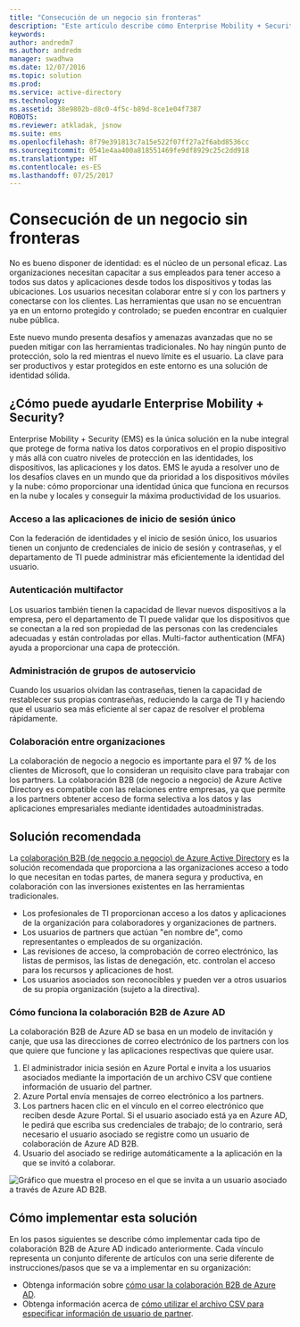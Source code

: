 ```yaml
---
title: "Consecución de un negocio sin fronteras"
description: "Este artículo describe cómo Enterprise Mobility + Security puede utilizarse para proporcionar una identidad única que funciona a través de activos locales y en la nube y mantiene la mayor productividad posible de los usuarios mediante el aprovechamiento de herramientas en Azure Active Directory."
keywords: 
author: andredm7
ms.author: andredm
manager: swadhwa
ms.date: 12/07/2016
ms.topic: solution
ms.prod: 
ms.service: active-directory
ms.technology: 
ms.assetid: 38e9802b-d8c0-4f5c-b89d-8ce1e04f7387
ROBOTS: 
ms.reviewer: atkladak, jsnow
ms.suite: ems
ms.openlocfilehash: 8f79e391813c7a15e522f07ff27a2f6abd8536cc
ms.sourcegitcommit: 0541e4aa400a818551469fe9df8929c25c2dd918
ms.translationtype: HT
ms.contentlocale: es-ES
ms.lasthandoff: 07/25/2017
---
```

# <a name="enable-business-without-borders"></a>Consecución de un negocio sin fronteras
No es bueno disponer de identidad: es el núcleo de un personal eficaz. Las organizaciones necesitan capacitar a sus empleados para tener acceso a todos sus datos y aplicaciones desde todos los dispositivos y todas las ubicaciones. Los usuarios necesitan colaborar entre sí y con los partners y conectarse con los clientes. Las herramientas que usan no se encuentran ya en un entorno protegido y controlado; se pueden encontrar en cualquier nube pública.

Este nuevo mundo presenta desafíos y amenazas avanzadas que no se pueden mitigar con las herramientas tradicionales. No hay ningún punto de protección, solo la red mientras el nuevo límite es el usuario. La clave para ser productivos y estar protegidos en este entorno es una solución de identidad sólida.

## <a name="how-can-enterprise-mobility--security-help-you"></a>¿Cómo puede ayudarle Enterprise Mobility + Security?
Enterprise Mobility + Security (EMS) es la única solución en la nube integral que protege de forma nativa los datos corporativos en el propio dispositivo y más allá con cuatro niveles de protección en las identidades, los dispositivos, las aplicaciones y los datos. EMS le ayuda a resolver uno de los desafíos claves en un mundo que da prioridad a los dispositivos móviles y la nube: cómo proporcionar una identidad única que funciona en recursos en la nube y locales y conseguir la máxima productividad de los usuarios.

### <a name="access-to-single-sign-on-applications"></a>Acceso a las aplicaciones de inicio de sesión único
Con la federación de identidades y el inicio de sesión único, los usuarios tienen un conjunto de credenciales de inicio de sesión y contraseñas, y el departamento de TI puede administrar más eficientemente la identidad del usuario.
### <a name="multi-factor-authentication"></a>Autenticación multifactor
Los usuarios también tienen la capacidad de llevar nuevos dispositivos a la empresa, pero el departamento de TI puede validar que los dispositivos que se conectan a la red son propiedad de las personas con las credenciales adecuadas y están controladas por ellas. Multi-factor authentication (MFA) ayuda a proporcionar una capa de protección.
### <a name="self-service-group-management"></a>Administración de grupos de autoservicio
Cuando los usuarios olvidan las contraseñas, tienen la capacidad de restablecer sus propias contraseñas, reduciendo la carga de TI y haciendo que el usuario sea más eficiente al ser capaz de resolver el problema rápidamente.
### <a name="cross-organization-collaboration"></a>Colaboración entre organizaciones
La colaboración de negocio a negocio es importante para el 97 % de los clientes de Microsoft, que lo consideran un requisito clave para trabajar con los partners. La colaboración B2B (de negocio a negocio) de Azure Active Directory es compatible con las relaciones entre empresas, ya que permite a los partners obtener acceso de forma selectiva a los datos y las aplicaciones empresariales mediante identidades autoadministradas.

## <a name="recommended-solution"></a>Solución recomendada
La [colaboración B2B (de negocio a negocio) de Azure Active Directory](https://azure.microsoft.com/documentation/articles/active-directory-b2b-what-is-azure-ad-b2b/) es la solución recomendada que proporciona a las organizaciones acceso a todo lo que necesitan en todas partes, de manera segura y productiva, en colaboración con las inversiones existentes en las herramientas tradicionales.
- Los profesionales de TI proporcionan acceso a los datos y aplicaciones de la organización para colaboradores y organizaciones de partners.
- Los usuarios de partners que actúan "en nombre de", como representantes o empleados de su organización.
- Las revisiones de acceso, la comprobación de correo electrónico, las listas de permisos, las listas de denegación, etc. controlan el acceso para los recursos y aplicaciones de host.
- Los usuarios asociados son reconocibles y pueden ver a otros usuarios de su propia organización (sujeto a la directiva).

### <a name="how-azure-ad-b2b-collaboration-works"></a>Cómo funciona la colaboración B2B de Azure AD

La colaboración B2B de Azure AD se basa en un modelo de invitación y canje, que usa las direcciones de correo electrónico de los partners con los que quiere que funcione y las aplicaciones respectivas que quiere usar.

1. El administrador inicia sesión en Azure Portal e invita a los usuarios asociados mediante la importación de un archivo CSV que contiene información de usuario del partner.
2. Azure Portal envía mensajes de correo electrónico a los partners.
3. Los partners hacen clic en el vínculo en el correo electrónico que reciben desde Azure Portal. Si el usuario asociado está ya en Azure AD, le pedirá que escriba sus credenciales de trabajo; de lo contrario, será necesario el usuario asociado se registre como un usuario de colaboración de Azure AD B2B.
4. Usuario del asociado se redirige automáticamente a la aplicación en la que se invitó a colaborar.

![Gráfico que muestra el proceso en el que se invita a un usuario asociado a través de Azure AD B2B.](./media/enable-business-without-borders/enable-business-without-borders-fig1.png)

## <a name="how-to-implement-this-solution"></a>Cómo implementar esta solución
En los pasos siguientes se describe cómo implementar cada tipo de colaboración B2B de Azure AD indicado anteriormente. Cada vínculo representa un conjunto diferente de artículos con una serie diferente de instrucciones/pasos que se va a implementar en su organización:
- Obtenga información sobre [cómo usar la colaboración B2B de Azure AD](https://azure.microsoft.com/documentation/articles/active-directory-b2b-detailed-walkthrough/).
- Obtenga información acerca de [cómo utilizar el archivo CSV para especificar información de usuario de partner](https://azure.microsoft.com/en-us/documentation/articles/active-directory-b2b-references-csv-file-format/).
